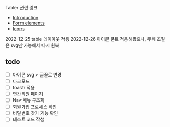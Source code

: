 Tabler 관련 링크
* [Introduction](https://preview.tabler.io/docs/)
* [Form elements](https://preview.tabler.io/form-elements.html)
* [Icons](https://preview.tabler.io/icons.html)

2022-12-25 table 레이아웃 적용
2022-12-26 아이콘 폰트 적용해봤으나, 두께 조절은 svg만 가능해서 다시 원복
## todo
- [ ] 아이콘 svg > 글꼴로 변경
- [ ] 다크모드
- [ ] toastr 적용
- [ ] 연간회원 페이지 
- [ ] Nav 메뉴 구조화
- [ ] 회원가입 프로세스 확인
- [ ] 비밀번호 찾기 기능 확인
- [ ] 테스트 코드 작성
